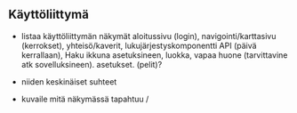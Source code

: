 ## Käyttöliittymä

* listaa käyttöliittymän näkymät
aloitussivu (login), 
navigointi/karttasivu (kerrokset), 
yhteisö/kaverit, 
lukujärjestyskomponentti API (päivä kerrallaan),
Haku ikkuna asetuksineen, luokka, vapaa huone (tarvittavine atk sovelluksineen). 
asetukset.
(pelit)?

* niiden keskinäiset suhteet



* kuvaile mitä näkymässä tapahtuu / 

